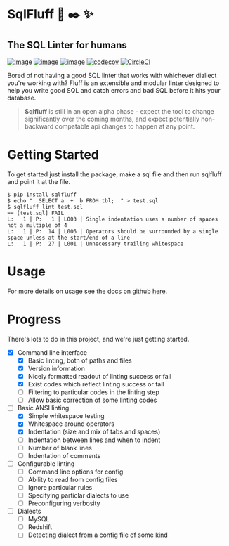 # SqlFluff :scroll: :black_nib: :sparkles:
## The SQL Linter for humans

[![image](https://img.shields.io/pypi/v/sqlfluff.svg)](https://pypi.org/project/sqlfluff/)
[![image](https://img.shields.io/pypi/l/sqlfluff.svg)](https://pypi.org/project/sqlfluff/)
[![image](https://img.shields.io/pypi/pyversions/sqlfluff.svg)](https://pypi.org/project/sqlfluff/)
[![codecov](https://codecov.io/gh/alanmcruickshank/sqlfluff/branch/master/graph/badge.svg)](https://codecov.io/gh/alanmcruickshank/sqlfluff)
[![CircleCI](https://circleci.com/gh/alanmcruickshank/sqlfluff/tree/master.svg?style=svg)](https://circleci.com/gh/alanmcruickshank/sqlfluff/tree/master)


Bored of not having a good SQL linter that works with whichever dialiect you're
working with? Fluff is an extensible and modular linter designed to help you write
good SQL and catch errors and bad SQL before it hits your database.

> **Sqlfluff** is still in an open alpha phase - expect the tool to change significantly
> over the coming months, and expect potentially non-backward compatable api changes
> to happen at any point.

# Getting Started

To get started just install the package, make a sql file and then run sqlfluff and point it at the file.

```shell
$ pip install sqlfluff
$ echo "  SELECT a  +  b FROM tbl;  " > test.sql
$ sqlfluff lint test.sql
== [test.sql] FAIL
L:   1 | P:   1 | L003 | Single indentation uses a number of spaces not a multiple of 4
L:   1 | P:  14 | L006 | Operators should be surrounded by a single space unless at the start/end of a line
L:   1 | P:  27 | L001 | Unnecessary trailing whitespace
```

# Usage

For more details on usage see the docs on github [here](https://github.com/alanmcruickshank/sqlfluff/blob/master/DOCS.md).

# Progress

There's lots to do in this project, and we're just getting started.

- [x] Command line interface
  - [x] Basic linting, both of paths and files
  - [x] Version information
  - [x] Nicely formatted readout of linting success or fail
  - [x] Exist codes which reflect linting success or fail
  - [ ] Filtering to particular codes in the linting step
  - [ ] Allow basic correction of some linting codes
- [ ] Basic ANSI linting
  - [x] Simple whitespace testing
  - [x] Whitespace around operators
  - [x] Indentation (size and mix of tabs and spaces)
  - [ ] Indentation between lines and when to indent
  - [ ] Number of blank lines
  - [ ] Indentation of comments
- [ ] Configurable linting
  - [ ] Command line options for config
  - [ ] Ability to read from config files
  - [ ] Ignore particular rules
  - [ ] Specifying particlar dialects to use
  - [ ] Preconfiguring verbosity
- [ ] Dialects
  - [ ] MySQL 
  - [ ] Redshift
  - [ ] Detecting dialect from a config file of some kind
